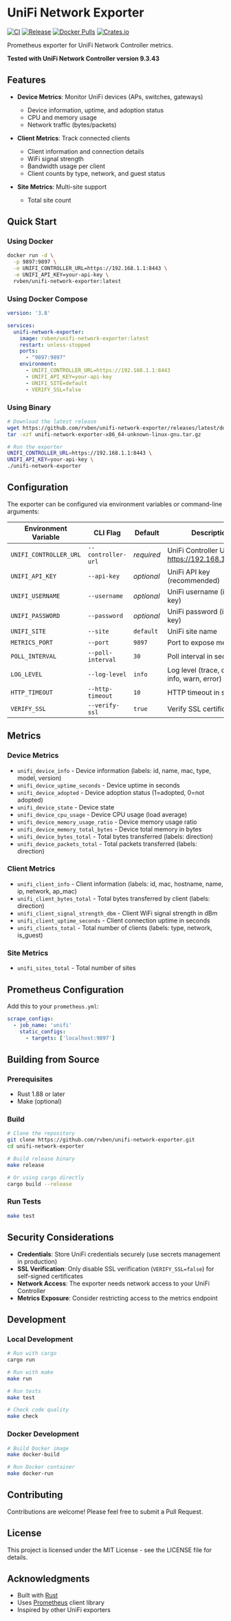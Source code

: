 # UniFi Network Exporter

[![CI](https://github.com/rvben/unifi-network-exporter/actions/workflows/ci.yml/badge.svg)](https://github.com/rvben/unifi-network-exporter/actions/workflows/ci.yml)
[![Release](https://github.com/rvben/unifi-network-exporter/actions/workflows/release.yml/badge.svg)](https://github.com/rvben/unifi-network-exporter/actions/workflows/release.yml)
[![Docker Pulls](https://img.shields.io/docker/pulls/rvben/unifi-network-exporter)](https://hub.docker.com/r/rvben/unifi-network-exporter)
[![Crates.io](https://img.shields.io/crates/v/unifi-network-exporter)](https://crates.io/crates/unifi-network-exporter)

Prometheus exporter for UniFi Network Controller metrics.

**Tested with UniFi Network Controller version 9.3.43**

## Features

- **Device Metrics**: Monitor UniFi devices (APs, switches, gateways)
  - Device information, uptime, and adoption status
  - CPU and memory usage
  - Network traffic (bytes/packets)
  
- **Client Metrics**: Track connected clients
  - Client information and connection details
  - WiFi signal strength
  - Bandwidth usage per client
  - Client counts by type, network, and guest status

- **Site Metrics**: Multi-site support
  - Total site count

## Quick Start

### Using Docker

```bash
docker run -d \
  -p 9897:9897 \
  -e UNIFI_CONTROLLER_URL=https://192.168.1.1:8443 \
  -e UNIFI_API_KEY=your-api-key \
  rvben/unifi-network-exporter:latest
```

### Using Docker Compose

```yaml
version: '3.8'

services:
  unifi-network-exporter:
    image: rvben/unifi-network-exporter:latest
    restart: unless-stopped
    ports:
      - "9897:9897"
    environment:
      - UNIFI_CONTROLLER_URL=https://192.168.1.1:8443
      - UNIFI_API_KEY=your-api-key
      - UNIFI_SITE=default
      - VERIFY_SSL=false
```

### Using Binary

```bash
# Download the latest release
wget https://github.com/rvben/unifi-network-exporter/releases/latest/download/unifi-network-exporter-x86_64-unknown-linux-gnu.tar.gz
tar -xzf unifi-network-exporter-x86_64-unknown-linux-gnu.tar.gz

# Run the exporter
UNIFI_CONTROLLER_URL=https://192.168.1.1:8443 \
UNIFI_API_KEY=your-api-key \
./unifi-network-exporter
```

## Configuration

The exporter can be configured via environment variables or command-line arguments:

| Environment Variable | CLI Flag | Default | Description |
|---------------------|----------|---------|-------------|
| `UNIFI_CONTROLLER_URL` | `--controller-url` | *required* | UniFi Controller URL (e.g., https://192.168.1.1:8443) |
| `UNIFI_API_KEY` | `--api-key` | *optional* | UniFi API key (recommended) |
| `UNIFI_USERNAME` | `--username` | *optional* | UniFi username (if no API key) |
| `UNIFI_PASSWORD` | `--password` | *optional* | UniFi password (if no API key) |
| `UNIFI_SITE` | `--site` | `default` | UniFi site name |
| `METRICS_PORT` | `--port` | `9897` | Port to expose metrics on |
| `POLL_INTERVAL` | `--poll-interval` | `30` | Poll interval in seconds |
| `LOG_LEVEL` | `--log-level` | `info` | Log level (trace, debug, info, warn, error) |
| `HTTP_TIMEOUT` | `--http-timeout` | `10` | HTTP timeout in seconds |
| `VERIFY_SSL` | `--verify-ssl` | `true` | Verify SSL certificates |

## Metrics

### Device Metrics

- `unifi_device_info` - Device information (labels: id, name, mac, type, model, version)
- `unifi_device_uptime_seconds` - Device uptime in seconds
- `unifi_device_adopted` - Device adoption status (1=adopted, 0=not adopted)
- `unifi_device_state` - Device state
- `unifi_device_cpu_usage` - Device CPU usage (load average)
- `unifi_device_memory_usage_ratio` - Device memory usage ratio
- `unifi_device_memory_total_bytes` - Device total memory in bytes
- `unifi_device_bytes_total` - Total bytes transferred (labels: direction)
- `unifi_device_packets_total` - Total packets transferred (labels: direction)

### Client Metrics

- `unifi_client_info` - Client information (labels: id, mac, hostname, name, ip, network, ap_mac)
- `unifi_client_bytes_total` - Total bytes transferred by client (labels: direction)
- `unifi_client_signal_strength_dbm` - Client WiFi signal strength in dBm
- `unifi_client_uptime_seconds` - Client connection uptime in seconds
- `unifi_clients_total` - Total number of clients (labels: type, network, is_guest)

### Site Metrics

- `unifi_sites_total` - Total number of sites

## Prometheus Configuration

Add this to your `prometheus.yml`:

```yaml
scrape_configs:
  - job_name: 'unifi'
    static_configs:
      - targets: ['localhost:9897']
```

## Building from Source

### Prerequisites

- Rust 1.88 or later
- Make (optional)

### Build

```bash
# Clone the repository
git clone https://github.com/rvben/unifi-network-exporter.git
cd unifi-network-exporter

# Build release binary
make release

# Or using cargo directly
cargo build --release
```

### Run Tests

```bash
make test
```

## Security Considerations

- **Credentials**: Store UniFi credentials securely (use secrets management in production)
- **SSL Verification**: Only disable SSL verification (`VERIFY_SSL=false`) for self-signed certificates
- **Network Access**: The exporter needs network access to your UniFi Controller
- **Metrics Exposure**: Consider restricting access to the metrics endpoint

## Development

### Local Development

```bash
# Run with cargo
cargo run

# Run with make
make run

# Run tests
make test

# Check code quality
make check
```

### Docker Development

```bash
# Build Docker image
make docker-build

# Run Docker container
make docker-run
```

## Contributing

Contributions are welcome! Please feel free to submit a Pull Request.

## License

This project is licensed under the MIT License - see the LICENSE file for details.

## Acknowledgments

- Built with [Rust](https://www.rust-lang.org/)
- Uses [Prometheus](https://prometheus.io/) client library
- Inspired by other UniFi exporters